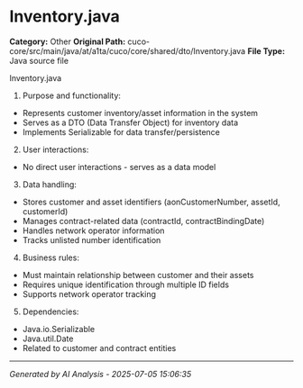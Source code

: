 # Inventory.java

**Category:** Other
**Original Path:** cuco-core/src/main/java/at/a1ta/cuco/core/shared/dto/Inventory.java
**File Type:** Java source file

Inventory.java

1. Purpose and functionality:
- Represents customer inventory/asset information in the system
- Serves as a DTO (Data Transfer Object) for inventory data
- Implements Serializable for data transfer/persistence

2. User interactions:
- No direct user interactions - serves as a data model

3. Data handling:
- Stores customer and asset identifiers (aonCustomerNumber, assetId, customerId)
- Manages contract-related data (contractId, contractBindingDate)
- Handles network operator information
- Tracks unlisted number identification

4. Business rules:
- Must maintain relationship between customer and their assets
- Requires unique identification through multiple ID fields
- Supports network operator tracking

5. Dependencies:
- Java.io.Serializable
- Java.util.Date
- Related to customer and contract entities

---
*Generated by AI Analysis - 2025-07-05 15:06:35*
